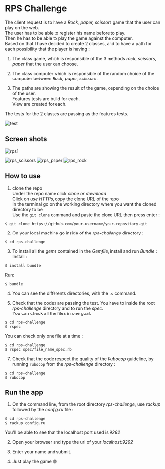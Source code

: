 # RPS Challenge #

The client request is to have a *Rock, paper, scissors* game that the user can play on the web.<br/>
The user has to be able to register his name before to play.<br/>
Then he has to be able to play the game against the computer.<br/>
Based on that I have decided to create 2 classes, and to have a path for each possibility that the player is having :

1. The class game, which is responsible of the 3 methods *rock*, *scissors*, *paper* that the user can choose.<br/>

2. The class computer which is responsible of the random choice of the computer between *Rock, paper, scissors*.<br/>

3. The paths are showing the result of the game, depending on the choice of the user.<br/>
Features tests are build for each.<br/>
View are created for each.<br/>

The tests for the 2 classes are passing as the features tests.<br/>

![test](https://user-images.githubusercontent.com/43742795/53308116-d584a280-3896-11e9-8ae7-969d43194387.png)

## Screen shots ## 

![rps1](https://user-images.githubusercontent.com/43742795/53307788-e7187b00-3893-11e9-90f0-3918fd0cd94e.png)

![rps_scissors](https://user-images.githubusercontent.com/43742795/53307789-e97ad500-3893-11e9-8608-a49798693c4c.png)  ![rps_paper](https://user-images.githubusercontent.com/43742795/53307792-ee3f8900-3893-11e9-9c19-490f96b8e2e6.png) ![rps_rock](https://user-images.githubusercontent.com/43742795/53307791-ebdd2f00-3893-11e9-88cb-95029c3425fb.png)

## How to use ##

1. clone the repo<br/>
Under the repo name click *clone or download*<br/>
Click on *use HTTPs*, copy the clone URL of the repo<br/>
In the terminal go on the working directory where you want the cloned directory to be<br/>
Use the `git clone` command and paste the clone URL then press enter :

```shell
$ git clone https://github.com/your-username/your-repositary.git
```

2. On your local machine go inside of the *rps-challenge* directory :

```shell
$ cd rps-challenge
```
3. To install all the *gems* contained in the *Gemfile*, install and run *Bundle* :
Install :

```shell
$ install bundle
```
Run:

```shell
$ bundle
```

4. You can see the differents directories, with the `ls` command.

5. Check that the codes are passing the test. You have to inside the root *rps-challenge* directory and to run the *spec*.<br/>
You can check all the files in one goal:

```shell
$ cd rps-challenge
$ rspec
```
You can check only one file at a time :

```shell
$ cd rps-challenge
$ rspec spec/file_name_spec.rb
```

7. Check that the code respect the quality of the *Rubocop* guideline, by running `rubocop` from the *rps-challenge* directory :

```shell
$ cd rps-challenge
$ rubocop
```

## Run the app ##

1. On the command line, from the root directory *rps-challenge*, use *rackup* followed by the *config.ru* file :

```shell
$ cd rps-challenge
$ rackup config.ru
```

You'll be able to see that the localhost port used is *9292*

2. Open your browser and type the url of your *localhost:9292*

3. Enter your name and submit.

4. Just play the game :smile:
